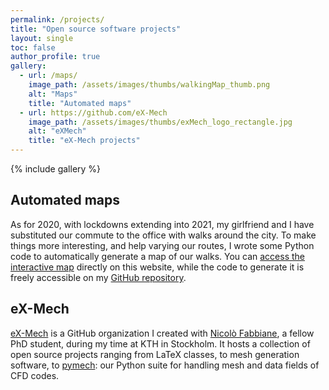 ```yaml
---
permalink: /projects/
title: "Open source software projects"
layout: single
toc: false
author_profile: true
gallery:
  - url: /maps/
    image_path: /assets/images/thumbs/walkingMap_thumb.png
    alt: "Maps"
    title: "Automated maps"
  - url: https://github.com/eX-Mech
    image_path: /assets/images/thumbs/exMech_logo_rectangle.jpg
    alt: "eXMech"
    title: "eX-Mech projects"
---
```


{% include gallery %}

## Automated maps

As for 2020, with lockdowns extending into 2021, my girlfriend and I have
substituted our commute to the office with walks around the city.
To make things more interesting, and help varying our routes, I wrote some
Python code to automatically generate a map of our walks.
You can [access the interactive map](/maps/) directly on this website, while
the code to generate it is freely accessible on my [GitHub
repository](https://github.com/jcanton/garminMaps).

## eX-Mech

[eX-Mech](https://github.com/eX-Mech) is a GitHub organization I created with
[Nicolò Fabbiane](https://github.com/nfabbiane/), a fellow PhD student, during
my time at KTH in Stockholm.
It hosts a collection of open source projects ranging from LaTeX classes, to
mesh generation software, to [pymech](https://pymech.readthedocs.io): our
Python suite for handling mesh and data fields of CFD codes.

